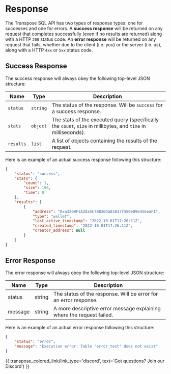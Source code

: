 # Response

The Transpose SQL API has two types of response types: one for successes and one for errors. A **success response** will be returned on any request that completes successfully (even if no results are returned) along with a HTTP `200` status code. An **error response** will be returned on any request that fails, whether due to the client (i.e. you) or the server (i.e. us), along with a HTTP `4xx` or `5xx` status code.

## Success Response

The success response will always obey the following top-level JSON structure:

| Name      | Type      | Description                                                                 |
| --------- | --------- | --------------------------------------------------------------------------- |
| `status`  | `string`  | The status of the response. Will be `success` for a success response.      |
| `stats`   | `object` | The stats of the executed query (specifically the `count`, `size` in millibytes, and `time` in milliseconds). |
| `results` | `list`    | A list of objects containing the results of the request.                   |


Here is an example of an actual success response following this structure:
```JSON
{
    "status": "success",
    "stats": {
        "count": 1,
        "size": 196,
        "time": 0
    },
    "results": [
        {
            "address": "0xa330BF3A28a5C7BB36Da83837f450e89e456eaF1",
            "type": "wallet",
            "last_active_timestamp": "2022-10-01T17:26:11Z",
            "created_timestamp": "2022-10-01T17:26:11Z",
            "creator_address": null
        }
    ]
}
```

## Error Response

The error response will always obey the following top-level JSON structure:


| Name |	Type |	Description | 
|---- | ------- | -------------------------- | 
| status	| string	| The status of the response. Will be error for an error response. | 
| message	| string	| A more descriptive error message explaining where the request failed. |

Here is an example of an actual error response following this structure:

```JSON
{
    "status": "error",
    "message": "Execution error: Table 'error_test' does not exist"
}
```

{{ transpose_colored_link(link_type='discord', text='Got questions?  Join our Discord') }}
